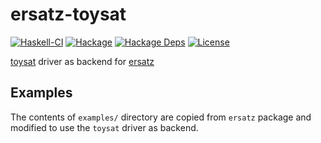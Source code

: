 ersatz-toysat
=============

[![Haskell-CI](https://github.com/msakai/ersatz-toysat/actions/workflows/haskell-ci.yml/badge.svg)](https://github.com/msakai/ersatz-toysat/actions/workflows/haskell-ci.yml)
[![Hackage](https://img.shields.io/hackage/v/ersatz-toysat.svg)](https://hackage.haskell.org/package/ersatz-toysat)
[![Hackage Deps](https://img.shields.io/hackage-deps/v/ersatz-toysat.svg)](https://packdeps.haskellers.com/feed?needle=ersatz-toysat)
[![License](https://img.shields.io/badge/License-BSD%203--Clause-blue.svg)](https://opensource.org/licenses/BSD-3-Clause)

[toysat](https://hackage.haskell.org/package/toysolver) driver as backend for [ersatz](https://hackage.haskell.org/package/ersatz)

Examples
--------

The contents of `examples/` directory are copied from `ersatz` package and modified to use the `toysat` driver as backend.
